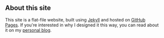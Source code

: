 ## About this site

This site is a flat-file website, built using [Jekyll](https://jekyllrb.com/) and hosted on [GitHub Pages](https://pages.github.com/). If you're interested in why I designed it this way, you can read about it on my [personal blog]({{site.url}}/musings/i-blog-in-markdown-now/). <!--Or, if you want to know more about flat-file websites and whether they're right for your organisation, you can read about it [here]({{site.url}}/articles/is-flat-file-right-for-me).-->